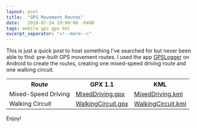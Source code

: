 ```yaml
---
layout: post
title:  "GPS Movement Routes"
date:   2018-07-24 19:00:00 -0400
tags: mobile gps gpx kml
excerpt_separator: "<!--more-->"
---
```


This is just a quick post to host something I've searched for but never been able to find: pre-built GPS movement routes. I used the app <a href="https://play.google.com/store/apps/details?id=com.mendhak.gpslogger" target="_blank" rel="noopener">GPSLogger</a> on Android to create the routes, creating one mixed-speed driving route and one walking circuit. <!--more-->

<table>
    <tr>
        <th>Route</th>
        <th>GPX 1.1</th>
        <th>KML</th>
    </tr>
    <tr>
        <td>Mixed-Speed Driving</td>
        <td><a href="/assets/misc/MixedDriving.gpx" target="_blank" rel="noopener">MixedDriving.gpx</a></td>
        <td><a href="/assets/misc/MixedDriving.kml" target="_blank" rel="noopener">MixedDriving.kml</a></td>
    </tr>
    <tr>
        <td>Walking Circuit</td>
        <td><a href="/assets/misc/WalkingCircuit.gpx" target="_blank" rel="noopener">WalkingCircuit.gpx</a></td>
        <td><a href="/assets/misc/WalkingCircuit.kml" target="_blank" rel="noopener">WalkingCircuit.kml</a></td>
    </tr>
</table>
Enjoy!